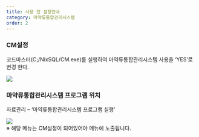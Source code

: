```yaml
---
title: 사용 전 설정안내
category: 마약류통합관리시스템
order: 2
---
```

### CM설정

코드마스터(C;/NixSQL/CM.exe)를 실행하여 마약류통합관리시스템 사용을 ‘YES’로 변경 한다.

![]({{site.url}}/images/docs/doc_1/post_1-1.png)

### 마약류통합관리시스템 프로그램 위치

자료관리 – ‘마약류통합관리시스템 프로그램 실행’

![]({{site.url}}/images/docs/doc_1/post_1-2.png)  
※ 해당 메뉴는 CM설정이 되어있어야 메뉴에 노출됩니다.